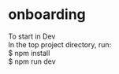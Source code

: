 # onboarding
To start in Dev</br>
In the top project directory, run:</br>
$ npm install</br>
$ npm run dev</br>
